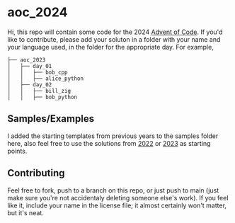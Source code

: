# aoc_2024
Hi, this repo will contain some code for the 2024 [Advent of Code](https://adventofcode.com/). If you'd like to contribute, please add your soluton in a folder with your name and your language used, in the folder for the appropriate day.
For example, 

```
├── aoc_2023
│   ├── day_01
│   │   ├── bob_cpp
│   │   ├── alice_python
│   ├── day_02
│   │   ├── bill_zig
│   │   ├── bob_python
```

## Samples/Examples
I added the starting templates from previous years to the samples folder here, also feel free to use the solutions from [2022](https://github.com/gabrielbmotta/aoc_2022) or [2023](https://github.com/gabrielbmotta/aoc_2023) as starting points.

## Contributing
Feel free to fork, push to a branch on this repo, or just push to main (just make sure you're not accidentaly deleting someone else's work). If you feel like it, include your name in the license file; it almost certainly won't matter, but it's neat.
